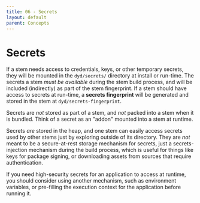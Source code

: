 ```yaml
---
title: 06 - Secrets
layout: default
parent: Concepts
---
```


# Secrets

If a stem needs access to credentials, keys, or other temporary secrets, they will be mounted in the `dyd/secrets/` directory at install or run-time.  The secrets a stem _must be available_ during the stem build process, and will be included (indirectly) as part of the stem fingerprint.  If a stem should have access to secrets at run-time, a **secrets fingerprint** will be generated and stored in the stem at `dyd/secrets-fingerprint`.

Secrets are _not_ stored as part of a stem, and _not_ packed into a stem when it is bundled.  Think of a secret as an "addon" mounted into a stem at runtime.

Secrets _are_ stored in the heap, and one stem can easily access secrets used by other stems just by exploring outside of its directory.  They are _not_ meant to be a secure-at-rest storage mechanism for secrets, just a secrets-injection mechanism during the build process, which is useful for things like keys for package signing, or downloading assets from sources that require authentication.

If you need high-security secrets for an application to access at runtime, you should consider using another mechanism, such as environment variables, or pre-filling the execution context for the application before running it.
